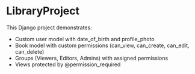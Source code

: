 # LibraryProject
This Django project demonstrates:
- Custom user model with date_of_birth and profile_photo
- Book model with custom permissions (can_view, can_create, can_edit, can_delete)
- Groups (Viewers, Editors, Admins) with assigned permissions
- Views protected by @permission_required

